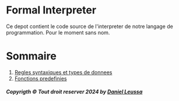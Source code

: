 # Formal Interpreter
Ce depot contient le code source de l'interpreter de notre langage de programmation. Pour le moment sans nom.

# Sommaire
1. [Regles syntaxiques et types de donnees](/docs/Syntax.md)
2. [Fonctions predefinies](/docs/NativeFunctions.md)


 
##### Copyrigth &copy; Tout droit reserver 2024 by [Daniel Leussa](https://github.com/danofred00)
